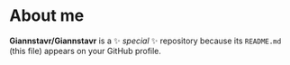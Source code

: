 # About me

**Giannstavr/Giannstavr** is a ✨ _special_ ✨ repository because its `README.md` (this file) appears on your GitHub profile.
